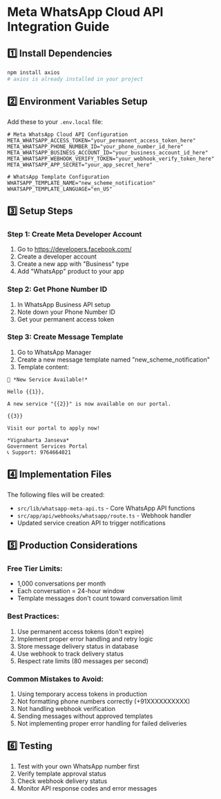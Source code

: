 # Meta WhatsApp Cloud API Integration Guide

## 1️⃣ Install Dependencies

```bash
npm install axios
# axios is already installed in your project
```

## 2️⃣ Environment Variables Setup

Add these to your `.env.local` file:

```env
# Meta WhatsApp Cloud API Configuration
META_WHATSAPP_ACCESS_TOKEN="your_permanent_access_token_here"
META_WHATSAPP_PHONE_NUMBER_ID="your_phone_number_id_here"
META_WHATSAPP_BUSINESS_ACCOUNT_ID="your_business_account_id_here"
META_WHATSAPP_WEBHOOK_VERIFY_TOKEN="your_webhook_verify_token_here"
META_WHATSAPP_APP_SECRET="your_app_secret_here"

# WhatsApp Template Configuration
WHATSAPP_TEMPLATE_NAME="new_scheme_notification"
WHATSAPP_TEMPLATE_LANGUAGE="en_US"
```

## 3️⃣ Setup Steps

### Step 1: Create Meta Developer Account
1. Go to https://developers.facebook.com/
2. Create a developer account
3. Create a new app with "Business" type
4. Add "WhatsApp" product to your app

### Step 2: Get Phone Number ID
1. In WhatsApp Business API setup
2. Note down your Phone Number ID
3. Get your permanent access token

### Step 3: Create Message Template
1. Go to WhatsApp Manager
2. Create a new message template named "new_scheme_notification"
3. Template content:
```
🎉 *New Service Available!*

Hello {{1}}, 

A new service "{{2}}" is now available on our portal.

{{3}}

Visit our portal to apply now!

*Vignaharta Janseva*
Government Services Portal
📞 Support: 9764664021
```

## 4️⃣ Implementation Files

The following files will be created:
- `src/lib/whatsapp-meta-api.ts` - Core WhatsApp API functions
- `src/app/api/webhooks/whatsapp/route.ts` - Webhook handler
- Updated service creation API to trigger notifications

## 5️⃣ Production Considerations

### Free Tier Limits:
- 1,000 conversations per month
- Each conversation = 24-hour window
- Template messages don't count toward conversation limit

### Best Practices:
1. Use permanent access tokens (don't expire)
2. Implement proper error handling and retry logic
3. Store message delivery status in database
4. Use webhook to track delivery status
5. Respect rate limits (80 messages per second)

### Common Mistakes to Avoid:
1. Using temporary access tokens in production
2. Not formatting phone numbers correctly (+91XXXXXXXXXX)
3. Not handling webhook verification
4. Sending messages without approved templates
5. Not implementing proper error handling for failed deliveries

## 6️⃣ Testing

1. Test with your own WhatsApp number first
2. Verify template approval status
3. Check webhook delivery status
4. Monitor API response codes and error messages
